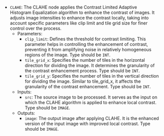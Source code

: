 - `CLAHE`: The CLAHE node applies the Contrast Limited Adaptive Histogram Equalization algorithm to enhance the contrast of images. It adjusts image intensities to enhance the contrast locally, taking into account specific parameters like clip limit and tile grid size for finer control over the process.
    - Parameters:
        - `clip_limit`: Defines the threshold for contrast limiting. This parameter helps in controlling the enhancement of contrast, preventing it from amplifying noise in relatively homogeneous regions of the image. Type should be `INT`.
        - `tile_grid_x`: Specifies the number of tiles in the horizontal direction for dividing the image. It determines the granularity of the contrast enhancement process. Type should be `INT`.
        - `tile_grid_y`: Specifies the number of tiles in the vertical direction for dividing the image. Similar to tile_grid_x, it affects the granularity of the contrast enhancement. Type should be `INT`.
    - Inputs:
        - `src`: The source image to be processed. It serves as the input on which the CLAHE algorithm is applied to enhance local contrast. Type should be `IMAGE`.
    - Outputs:
        - `image`: The output image after applying CLAHE. It is the enhanced version of the input image with improved local contrast. Type should be `IMAGE`.

